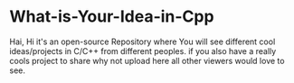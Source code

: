 # What-is-Your-Idea-in-Cpp
Hai, Hi it's an open-source Repository where You will see different cool ideas/projects in C/C++ from different peoples. if you also have a really cools project to share why not upload here all other viewers would love to see.
